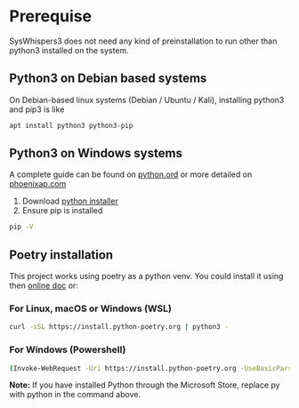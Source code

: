 # Prerequise
SysWhispers3 does not need any kind of preinstallation to run other than python3 installed on the system.

## Python3 on Debian based systems
On Debian-based linux systems (Debian / Ubuntu / Kali), installing python3 and pip3 is like
```bash
apt install python3 python3-pip
```

## Python3 on Windows systems
A complete guide can be found on [python.ord](https://docs.python-guide.org/starting/install3/win/) or more detailed on [phoenixap.com](https://phoenixnap.com/kb/how-to-install-python-3-windows)
1. Download [python installer](https://www.python.org/downloads/windows/)
2. Ensure pip is installed
```bash
pip -V
```

## Poetry installation
This project works using poetry as a python venv. You could install it using then [online doc](https://python-poetry.org/docs/#installation) or:

### For Linux, macOS or Windows (WSL)
```bash
curl -sSL https://install.python-poetry.org | python3 -
```

### For Windows (Powershell)
```bash
(Invoke-WebRequest -Uri https://install.python-poetry.org -UseBasicParsing).Content | py -
```
**Note:** If you have installed Python through the Microsoft Store, replace py with python in the command above.